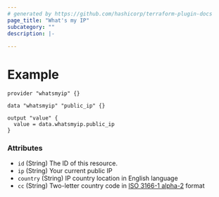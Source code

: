 ```yaml
---
# generated by https://github.com/hashicorp/terraform-plugin-docs
page_title: "What's my IP"
subcategory: ""
description: |-
  
---
```


# Example

```hcl
provider "whatsmyip" {}

data "whatsmyip" "public_ip" {}

output "value" {
  value = data.whatsmyip.public_ip
}
```

### Attributes

- `id` (String) The ID of this resource.
- `ip` (String) Your current public IP
- `country` (String) IP country location in English language
- `cc` (String) Two-letter country code in [ISO 3166-1 alpha-2](https://en.wikipedia.org/wiki/ISO_3166-1_alpha-2) format

